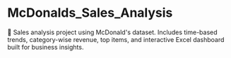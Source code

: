 # McDonalds_Sales_Analysis
🍟 Sales analysis project using McDonald's dataset. Includes time-based trends, category-wise revenue, top items, and interactive Excel dashboard built for business insights.
